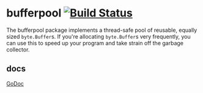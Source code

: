 # bufferpool [![Build Status](https://secure.travis-ci.org/pushrax/bufferpool.png)](http://travis-ci.org/pushrax/bufferpool)

The bufferpool package implements a thread-safe pool of reusable, equally sized `byte.Buffer`s.
If you're allocating `byte.Buffer`s very frequently, you can use this to speed up your
program and take strain off the garbage collector.

## docs

[GoDoc](http://godoc.org/github.com/pushrax/bufferpool)
